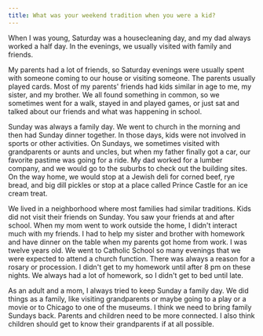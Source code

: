 ```yaml
---
title: What was your weekend tradition when you were a kid?
---
```


When I was young, Saturday was a housecleaning day, and my dad always worked a half day. In the evenings, we usually visited with family and friends.

My parents had a lot of friends, so Saturday evenings were usually spent with someone coming to our house or visiting someone. The parents usually played cards. Most of my parents' friends had kids similar in age to me, my sister, and my brother. We all found something in common, so we sometimes went for a walk, stayed in and played games, or just sat and talked about our friends and what was happening in school.

Sunday was always a family day. We went to church in the morning and then had Sunday dinner together. In those days, kids were not involved in sports or other activities. On Sundays, we sometimes visited with grandparents or aunts and uncles, but when my father finally got a car, our favorite pastime was going for a ride. My dad worked for a lumber company, and we would go to the suburbs to check out the building sites. On the way home, we would stop at a Jewish deli for corned beef, rye bread, and big dill pickles or stop at a place called Prince Castle for an ice cream treat.

We lived in a neighborhood where most families had similar traditions. Kids did not visit their friends on Sunday. You saw your friends at and after school. When my mom went to work outside the home, I didn't interact much with my friends. I had to help my sister and brother with homework and have dinner on the table when my parents got home from work. I was twelve years old. We went to Catholic School so many evenings that we were expected to attend a church function. There was always a reason for a rosary or procession. I didn't get to my homework until after 8 pm on these nights. We always had a lot of homework, so I didn't get to bed until late.

As an adult and a mom, I always tried to keep Sunday a family day. We did things as a family, like visiting grandparents or maybe going to a play or a movie or to Chicago to one of the museums. I think we need to bring family Sundays back. Parents and children need to be more connected. I also think children should get to know their grandparents if at all possible.
